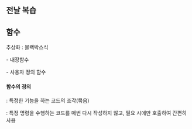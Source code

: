 ## 전날 복습



## 함수

추상화 : 블랙박스식

\- 내장함수

\- 사용자 정의 함수



#### 함수의 정의

: 특정한 기능을 하는 코드의 조각(묶음)

: 특정 명령을 수행하는 코드를 매번 다시 작성하지 않고, 필요 시에만 호출하여 간편히 사용

